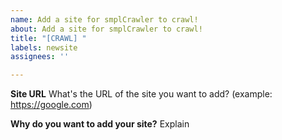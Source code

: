 ```yaml
---
name: Add a site for smplCrawler to crawl!
about: Add a site for smplCrawler to crawl!
title: "[CRAWL] "
labels: newsite
assignees: ''

---
```


**Site URL**
What's the URL of the site you want to add? (example: https://google.com)

**Why do you want to add your site?**
Explain
